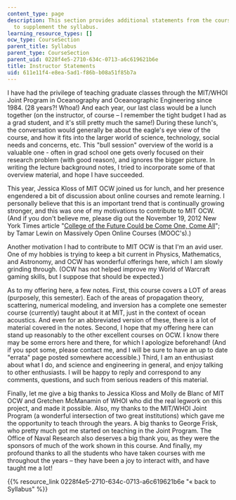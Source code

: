 ```yaml
---
content_type: page
description: This section provides additional statements from the course instructor
  to supplement the syllabus.
learning_resource_types: []
ocw_type: CourseSection
parent_title: Syllabus
parent_type: CourseSection
parent_uid: 0228f4e5-2710-634c-0713-a6c619621b6e
title: Instructor Statements
uid: 611e11f4-e8ea-5ad1-f86b-b08a51f85b7a
---
```


I have had the privilege of teaching graduate classes through the MIT/WHOI Joint Program in Oceanography and Oceanographic Engineering since 1984. (28 years?! Whoa!) And each year, our last class would be a lunch together (on the instructor, of course – I remember the tight budget I had as a grad student, and it's still pretty much the same!) During these lunch's, the conversation would generally be about the eagle's eye view of the course, and how it fits into the larger world of science, technology, social needs and concerns, etc. This "bull session" overview of the world is a valuable one - often in grad school one gets overly focused on their research problem (with good reason), and ignores the bigger picture. In writing the lecture background notes, I tried to incorporate some of that overview material, and hope I have succeeded.

This year, Jessica Kloss of MIT OCW joined us for lunch, and her presence engendered a bit of discussion about online courses and remote learning. I personally believe that this is an important trend that is continually growing stronger, and this was one of my motivations to contribute to MIT OCW. (And if you don't believe me, please dig out the November 19, 2012 New York Times article "[College of the Future Could be Come One, Come All](http://www.nytimes.com/2012/11/20/education/colleges-turn-to-crowd-sourcing-courses.html)"; by Tamar Lewin on Massively Open Online Courses (MOOC's).)

Another motivation I had to contribute to MIT OCW is that I'm an avid user. One of my hobbies is trying to keep a bit current in Physics, Mathematics, and Astronomy, and OCW has wonderful offerings here, which I am slowly grinding through. (OCW has not helped improve my World of Warcraft gaming skills, but I suppose that should be expected.)

As to my offering here, a few notes. First, this course covers a LOT of areas (purposely, this semester). Each of the areas of propagation theory, scattering, numerical modeling, and inversion has a complete one semester course (currently) taught about it at MIT, just in the context of ocean acoustics. And even for an abbreviated version of these, there is a lot of material covered in the notes. Second, I hope that my offering here can stand up reasonably to the other excellent courses on OCW. I know there may be some errors here and there, for which I apologize beforehand! (And if you spot some, please contact me, and I will be sure to have an up to date "errata" page posted somewhere accessible.) Third, I am an enthusiast about what I do, and science and engineering in general, and enjoy talking to other enthusiasts. I will be happy to reply and correspond to any comments, questions, and such from serious readers of this material.

Finally, let me give a big thanks to Jessica Kloss and Molly de Blanc of MIT OCW and Gretchen McManamin of WHOI who did the real legwork on this project, and made it possible. Also, my thanks to the MIT/WHOI Joint Program (a wonderful intersection of two great institutions) which gave me the opportunity to teach through the years. A big thanks to George Frisk, who pretty much got me started on teaching in the Joint Program. The Office of Naval Research also deserves a big thank you, as they were the sponsors of much of the work shown in this course. And finally, my profound thanks to all the students who have taken courses with me throughout the years – they have been a joy to interact with, and have taught me a lot!

{{% resource_link 0228f4e5-2710-634c-0713-a6c619621b6e "« back to Syllabus" %}}